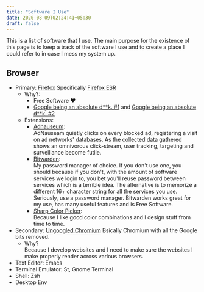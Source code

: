 ```yaml
---
title: "Software I Use"
date: 2020-08-09T02:24:41+05:30
draft: false
---
```

This is a list of software that I use. The main purpose for the existence of this page is to keep a track of the software I use and to create a place I could refer to in case I mess my system up.

## Browser
- Primary: [Firefox](https://www.mozilla.org/en-US/exp/firefox/)
    Specifically [Firefox ESR](https://packages.debian.org/buster/firefox-esr)
    - Why?:
        - Free Software ♥
        - [Google being an absolute d**k. #1](https://uxdesign.cc/mozilla-firefox-google-chrome-monopoly-microsoft-internet-explorer-edge-netscape-navigator-56727b258f54) and [Google being an absolute d**k. #2](https://gadgets.ndtv.com/apps/news/google-chrome-monopoly-complaints-gatekeeper-2044883)
    - Extensions:
        - [Adnauseum](http://adnauseum.io): \
            AdNauseam quietly clicks on every blocked ad, registering a visit on ad networks' databases. As the collected data gathered shows an omnivorous click-stream, user tracking, targeting and surveillance become futile.
        - [Bitwarden](https://bitwarden.com/): \
            My password manager of choice. If you don't use one, you should because if you don't, with the amount of software services we login to, you bet you'll reuse password between services which is a terrible idea. The alternative is to memorize a different 16+ character string for all the services you use. Seriously, use a password manager. Bitwarden works great for my use, has many useful features and is Free Software.  
        - [Sharp Color Picker](https://addons.mozilla.org/en-US/firefox/addon/sharp-color-picker/): \
            Because I like good color combinations and I design stuff from time to time.
- Secondary: [Ungoogled Chromium](https://github.com/Eloston/ungoogled-chromium/)
    Bsically Chromium with all the Google bits removed.
    - Why?\
        Because I develop websites and I need to make sure the websites I make properly render across various browsers.
- Text Editor: Emacs
- Terminal Emulator: St, Gnome Terminal
- Shell: Zsh
- Desktop Env
